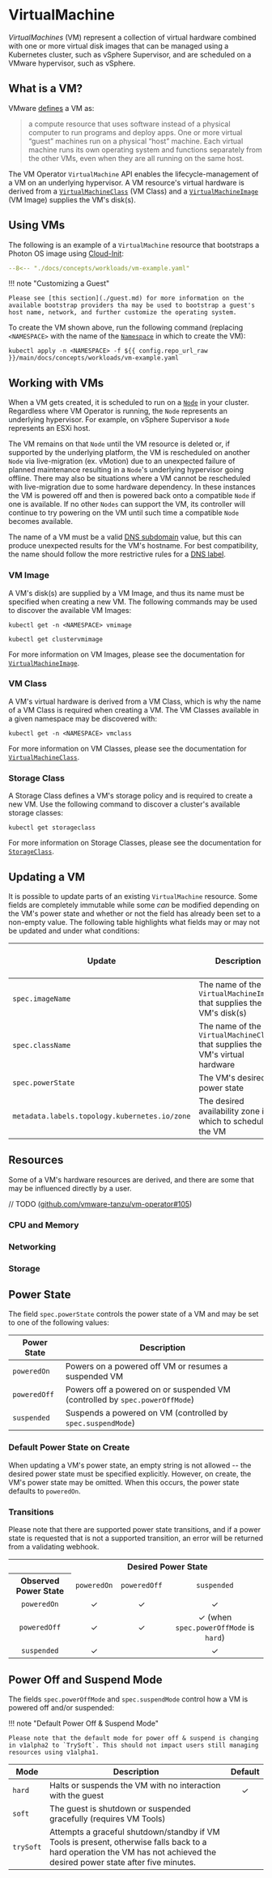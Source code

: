 # VirtualMachine

_VirtualMachines_ (VM) represent a collection of virtual hardware combined with one or more virtual disk images that can be managed using a Kubernetes cluster, such as vSphere Supervisor, and are scheduled on a VMware hypervisor, such as vSphere.

## What is a VM?

VMware [defines](https://www.vmware.com/topics/glossary/content/virtual-machine.html) a VM as:

> a compute resource that uses software instead of a physical computer to run programs and deploy apps. One or more virtual “guest” machines run on a physical “host” machine. Each virtual machine runs its own operating system and functions separately from the other VMs, even when they are all running on the same host.

The VM Operator `VirtualMachine` API enables the lifecycle-management of a VM on an underlying hypervisor. A VM resource's virtual hardware is derived from a [`VirtualMachineClass`](./vm-class.md) (VM Class) and a [`VirtualMachineImage`](../images/vm-image.md) (VM Image) supplies the VM's disk(s).

## Using VMs

The following is an example of a `VirtualMachine` resource that bootstraps a Photon OS image using [Cloud-Init](cloudinit.readthedocs.io/):

```yaml title="vm-example.yaml"
--8<-- "./docs/concepts/workloads/vm-example.yaml"
```

!!! note "Customizing a Guest"

    Please see [this section](./guest.md) for more information on the available bootstrap providers tha may be used to bootstrap a guest's host name, network, and further customize the operating system.

To create the VM shown above, run the following command (replacing `<NAMESPACE>` with the name of the [`Namespace`](https://kubernetes.io/docs/concepts/overview/working-with-objects/namespaces/) in which to create the VM):

```shell
kubectl apply -n <NAMESPACE> -f ${{ config.repo_url_raw }}/main/docs/concepts/workloads/vm-example.yaml
```

## Working with VMs

When a VM gets created, it is scheduled to run on a [`Node`](https://kubernetes.io/docs/concepts/architecture/nodes/) in your cluster. Regardless where VM Operator is running, the `Node` represents an underlying hypervisor. For example, on vSphere Supervisor a `Node` represents an ESXi host.

The VM remains on that `Node` until the VM resource is deleted or, if supported by the underlying platform, the VM is rescheduled on another `Node` via live-migration (ex. vMotion) due to an unexpected failure of planned maintenance resulting in a `Node`'s underlying hypervisor going offline. There may also be situations where a VM cannot be rescheduled with live-migration due to some hardware dependency. In these instances the VM is powered off and then is powered back onto a compatible `Node` if one is available. If no other `Nodes` can support the VM, its controller will continue to try powering on the VM until such time a compatible `Node` becomes available.

The name of a VM must be a valid [DNS subdomain](https://kubernetes.io/docs/concepts/overview/working-with-objects/names#dns-subdomain-names) value, but this can produce unexpected results for the VM's hostname. For best compatibility, the name should follow the more restrictive rules for a [DNS label](https://kubernetes.io/docs/concepts/overview/working-with-objects/names#dns-label-names).

### VM Image

A VM's disk(s) are supplied by a VM Image, and thus its name must be specified when creating a new VM. The following commands may be used to discover the available VM Images:

```shell title="Get available VM Images for a Namespace"
kubectl get -n <NAMESPACE> vmimage
```

```shell title="Get available VM Images for cluster"
kubectl get clustervmimage
```

For more information on VM Images, please see the documentation for [`VirtualMachineImage`](../images/vm-image.md).

### VM Class

A VM's virtual hardware is derived from a VM Class, which is why the name of a VM Class is required when creating a VM. The VM Classes available in a given namespace may be discovered with:

```shell
kubectl get -n <NAMESPACE> vmclass
```

For more information on VM Classes, please see the documentation for [`VirtualMachineClass`](./vm-class.md).

### Storage Class

A Storage Class defines a VM's storage policy and is required to create a new VM. Use the following command to discover a cluster's available storage classes:

```shell
kubectl get storageclass
```

For more information on Storage Classes, please see the documentation for [`StorageClass`]([./vm-class.md](https://kubernetes.io/docs/concepts/storage/storage-classes/)).


## Updating a VM

It is possible to update parts of an existing `VirtualMachine` resource. Some fields are completely immutable while some _can_ be modified depending on the VM's power state and whether or not the field has already been set to a non-empty value. The following table highlights what fields may or may not be updated and under what conditions:

| Update | Description | While Powered On | While Powered Off | Not Already Set |
|--------|-------------|:----------------:|:-----------------:|:---------------:|
| `spec.imageName` | The name of the `VirtualMachineImage` that supplies the VM's disk(s) | ✗ | ✗ | _NA_ |
| `spec.className` | The name of the `VirtualMachineClass` that supplies the VM's virtual hardware | ✗ | ✗ | _NA_ |
| `spec.powerState` | The VM's desired power state | ✓ | ✓ | _NA_ |
| `metadata.labels.topology.kubernetes.io/zone` | The desired availability zone in which to schedule the VM | ✓ | ✓ | ✓ |

## Resources

Some of a VM's hardware resources are derived, and there are some that may be influenced directly by a user.

// TODO ([github.com/vmware-tanzu/vm-operator#105](https://github.com/vmware-tanzu/vm-operator/issues/105))

### CPU and Memory

### Networking

### Storage

## Power State

The field `spec.powerState` controls the power state of a VM and may be set to one of the following values:

| Power State | Description |
|-------------|-------------|
| `poweredOn` | Powers on a powered off VM or resumes a suspended VM |
| `poweredOff` | Powers off a powered on or suspended VM (controlled by `spec.powerOffMode`) |
| `suspended` | Suspends a powered on VM (controlled by `spec.suspendMode`) |


### Default Power State on Create

When updating a VM's power state, an empty string is not allowed -- the desired power state must be specified explicitly. However, on create, the VM's power state may be omitted. When this occurs, the power state defaults to `poweredOn`.


### Transitions

Please note that there are supported power state transitions, and if a power state is requested that is not a supported transition, an error will be returned from a validating webhook.

<table>
    <tbody>
        <tr>
            <th></th>
            <th style="text-align:center;" colspan="3">Desired Power State</th>
        </tr>
        <tr>
            <th style="text-align:center;">Observed Power State</th>
            <td style="text-align:center;"><code>poweredOn</code></td>
            <td style="text-align:center;"><code>poweredOff</code></td>
            <td style="text-align:center;"><code>suspended</code></td>
        </tr>
        <tr>
            <td style="text-align:center;"><code>poweredOn</code></td>
            <td style="text-align:center;">✓</td>
            <td style="text-align:center;">✓</td>
            <td style="text-align:center;">✓</td>
        </tr>
        <tr>
            <td style="text-align:center;"><code>poweredOff</code></td>
            <td style="text-align:center;">✓</td>
            <td style="text-align:center;">✓</td>
            <td style="text-align:center;">✓ (when <code>spec.powerOffMode</code> is <code>hard</code>)</td>
        </tr>
        <tr>
            <td style="text-align:center;"><code>suspended</code></td>
            <td style="text-align:center;">✓</td>
            <td style="text-align:center;"></td>
            <td style="text-align:center;">✓</td>
        </tr>
    </tbody>
</table>

## Power Off and Suspend Mode

The fields `spec.powerOffMode` and `spec.suspendMode` control how a VM is powered off and/or suspended:

!!! note "Default Power Off & Suspend Mode"

    Please note that the default mode for power off & suspend is changing in v1alpha2 to `TrySoft`. This should not impact users still managing resources using v1alpha1.

| Mode | Description | Default |
|-------------|-------------|:-----------------:|
| `hard` | Halts or suspends the VM with no interaction with the guest | ✓ |
| `soft` | The guest is shutdown or suspended gracefully (requires VM Tools) |
| `trySoft` | Attempts a graceful shutdown/standby if VM Tools is present, otherwise falls back to a hard operation the VM has not achieved the desired power state after five minutes. |

